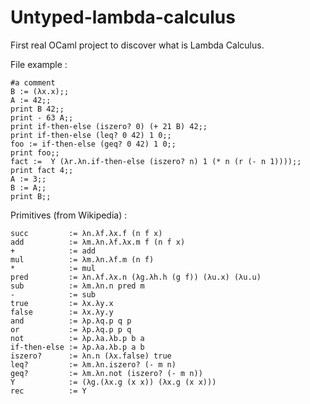 Untyped-lambda-calculus
=======================

First real OCaml project to discover what is Lambda Calculus.

File example :
```
#a comment
B := (λx.x);;
A := 42;;
print B 42;;
print - 63 A;;
print if-then-else (iszero? 0) (+ 21 B) 42;;
print if-then-else (leq? 0 42) 1 0;;
foo := if-then-else (geq? 0 42) 1 0;;
print foo;;
fact :=  Y (λr.λn.if-then-else (iszero? n) 1 (* n (r (- n 1))));;
print fact 4;;
A := 3;;
B := A;;
print B;;
```

Primitives (from Wikipedia) : 
```
succ         := λn.λf.λx.f (n f x)
add          := λm.λn.λf.λx.m f (n f x)
+            := add
mul          := λm.λn.λf.m (n f)
*            := mul
pred         := λn.λf.λx.n (λg.λh.h (g f)) (λu.x) (λu.u)
sub          := λm.λn.n pred m
-            := sub 
true         := λx.λy.x
false        := λx.λy.y
and          := λp.λq.p q p
or           := λp.λq.p p q
not          := λp.λa.λb.p b a
if-then-else := λp.λa.λb.p a b
iszero?      := λn.n (λx.false) true
leq?         := λm.λn.iszero? (- m n)
geq?         := λm.λn.not (iszero? (- m n))
Y            := (λg.(λx.g (x x)) (λx.g (x x)))
rec          := Y
```
